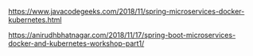 https://www.javacodegeeks.com/2018/11/spring-microservices-docker-kubernetes.html

https://anirudhbhatnagar.com/2018/11/17/spring-boot-microservices-docker-and-kubernetes-workshop-part1/

